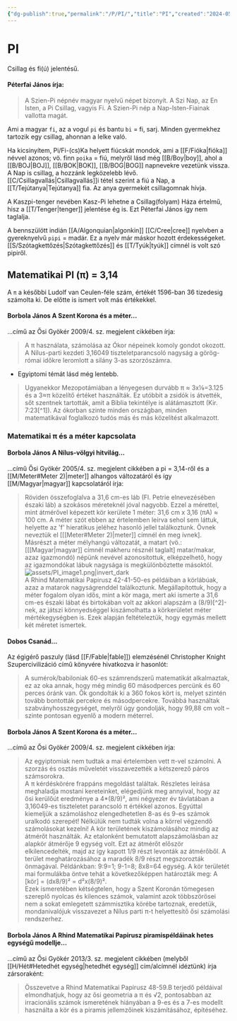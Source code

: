 ```yaml
---
{"dg-publish":true,"permalink":"/P/PI/","title":"PI","created":"2024-05-10T03:21","updated":"2025-04-27T09:53"}
---
```



# PI

Csillag és fi(ú) jelentésű.  

#### Péterfai János írja:

> A Szien-Pi népnév magyar nyelvű népet bizonyít. A Szi Nap, az En Isten, a Pi Csillag, vagyis Fi. A Szien-Pi nép a Nap-Isten-Fiainak vallotta magát.  

Ami a magyar `fi`, az a  vogul `pi` és bantu `bi` = fi, sarj. Minden gyermekhez tartozik egy csillag, ahonnan a lelke való.  

Ha kicsinyítem, Pi/Fi-(cs)Ka helyett fiúcskát mondok, ami a [[F/Fióka\|fióka]] névvel azonos; vö. finn `poika` = fiú, melyről lásd még [[B/Boy\|boy]], ahol a [[B/BOJ\|BOJ]], [[B/BOK\|BOK]], [[B/BOG\|BOG]] napnevekre vezetünk vissza.  
A Nap is csillag, a hozzánk legközelebb lévő. [[C/Csillagvallás\|Csillagvallás]]i tétel szerint a fiú a Nap, a [[T/Tejútanya\|Tejútanya]] fia. Az anya gyermekét csillagomnak hívja.  



A Kaszpi-tenger nevében Kasz-Pi lehetne a Csillag(folyam) Háza értelmű, hisz a [[T/Tenger\|tenger]] jelentése ég is. Ezt Péterfai János így nem taglalja.  

A bennszülött indián [[A/Algonquian\|algonkin]] [[C/Cree\|cree]] nyelvben a gyereknyelvű `pipi` = madár. Ez a nyelv már máskor hozott érdekességeket.  
[[S/Szótagkettőzés\|Szótagkettőzés]] és [[T/Tyúk\|tyúk]] címnél is volt szó pipiről.  

## Matematikai PI (π) = 3,14

A `π` a későbbi Ludolf van Ceulen-féle szám, értékét 1596-ban 36 tizedesig számolta ki. De előtte is ismert volt más értékekkel.  

#### Borbola János A Szent Korona és a méter...

...című az Ősi Gyökér 2009/4. sz. megjelent cikkében írja:  
> A π használata, számolása az Ókor népeinek komoly gondot okozott. A Nílus-parti kezdeti 3,16049 tiszteletparancsoló nagyság a görög-római időkre leromlott a silány 3-as szorzószámra.  
- Egyiptomi témát lásd még lentebb.

> Ugyanekkor Mezopotámiában a lényegesen durvább π ≈ 3x⅛=3.125 és a 3≈π közelítő értéket használták. Ez utóbbit a zsidók is átvették, sőt szentnek tartották, amit a Biblia tekintélye is alátámasztott (Kir. 7:23[^1]). Az ókorban szinte minden országban, minden matematikával foglalkozó tudós más és más közelítést alkalmazott.  

### Matematikai π és a méter kapcsolata

#### Borbola János A Nílus-völgyi hitvilág...

...című Ősi Gyökér 2005/4. sz. megjelent cikkében a pi = 3,14-ről és a [[M/Meter#Meter 2)\|meter]] alhangos változatáról és így [[M/Magyar\|magyar]] kapcsolatáról írja:  
> Röviden összefoglalva a 31,6 cm-es láb (Fl. Petrie elnevezésében északi láb) a szokásos méreteknél jóval nagyobb. Ezzel a mérettel, mint átmérővel képezett kör kerülete 1 méter: 31,6 cm x 3,16 (πA) ≈ 100 cm. A méter szót ebben az értelemben leírva sehol sem láttuk, helyette az 'f' hieratikus jeléhez hasonló jellel találkoztunk. Övnek neveztük el \[[[Meter#Meter 2)\|meter]] címnél én meg ívnek\]. Másrészt a méter mélyhangú változatát, a matart (vö.: \[[[Magyar\|magyar]] címnél makheru résznél taglalt\] matar/makar, azaz igazmondó) népünk nevével azonosítottuk, elképzelhető, hogy az igazmondókat lábuk nagysága is megkülönböztette másoktól.  
> ![assets/PI_image1.png|invert_dark](/img/user/P/assets/PI_image1.png)  
> A Rhind Matematikai Papirusz 42-41-50-es példáiban a körlábúak, azaz a matarok nagyságrenddel találkoztunk. Megállapítottuk, hogy a méter fogalom olyan idős, mint a kör maga, mert aki ismerte a 31,6 cm-es északi lábat és birtokában volt az akkori alapszám a (8/9)[^2]-nek, az játszi könnyedséggel kiszámolhatta a körkerületet méter mértékegységben is. Ezek alapján feltételeztük, hogy egymás mellett két méretet ismertek.  

#### Dobos Csanád...

Az égigérő paszuly (lásd [[F/Fable\|fable]]) elemzésénél Christopher Knight Szupercivilizáció című könyvére hivatkozva ír hasonlót:  
> A sumérok/babiloniak 60-es számrendszerű matematikát alkalmaztak, ez az oka annak, hogy még mindig 60 másodperces percünk és 60 perces óránk van. Ők gondolták ki a 360 fokos kört is, melyet szintén tovább bontották percekre és másodpercekre. Továbbá használtak szabványhosszegységet, melyről úgy gondolják, hogy 99,88 cm volt – szinte pontosan egyenlő a modern méterrel.  

#### Borbola János A Szent Korona és a méter...

...című az Ősi Gyökér 2009/4. sz. megjelent cikkében írja:  
> Az egyiptomiak nem tudtak a mai értelemben vett π-vel számolni. A szorzás és osztás műveletét visszavezették a kétszerező páros számsorokra.  
> A π kérdéskörére frappáns megoldást találtak. Részletes leírása meghaladja mostani kereteinket, elégedjünk meg annyival, hogy az ősi kerülőút eredménye a 4*(8/9)², ami négyezer év távlatában a 3,16049-es tiszteletet parancsoló π értékkel azonos. Egyúttal kiemeljük a számoláshoz elengedhetetlen 8-as és 9-es számok uralkodó szerepét! Nélkülük nem tudták volna a körrel végzendő számolásokat kezelni! A kör területének kiszámolásához mindig az átmérőt használták. Az etalonként bemutatott alapszámolásban az alapkör átmérője 9 egység volt. Ezt az átmérőt először elkilencedelték, majd az így kapott 1/9 részt levonták az átmérőből. A terület meghatározásához a maradék 8/9 részt megszorozták önmagával. Példánkban: 9:9=1; 9-1=8; 8x8=64 egység. A kör területét mai formulákba öntve tehát a következőképpen határozták meg: A \[kör\] = (dx8/9)² = d²x(8/9)².  
> Ezek ismeretében kétségtelen, hogy a Szent Koronán tömegesen szereplő nyolcas és kilences számok, valamint azok többszörösei nem a sokat emlegetett számmisztika körébe tartoznak, eredetük, mondanivalójuk visszavezet a Nílus parti π-t helyettesítő ősi számolási rendszerhez.  

#### Borbola János A Rhind Matematikai Papirusz piramispéldáinak hetes egységű modellje...

...című az Ősi Gyökér 2013/3. sz. megjelent cikkében (melyből [[H/Hét#Hetedhét egység\|hetedhét egység]] cím/alcímnél idéztünk) írja zársoraként:  
> Összevetve a Rhind Matematikai Papirusz 48-59.B terjedő példáival elmondhatjuk, hogy az ősi geometria a π és √2, pontosabban az irracionális számok ismeretének hiányában a 9-es és a 7-es modellt használta a kör és a piramis jellemzőinek kiszámításához, építéséhez.  